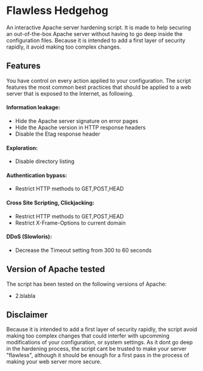 # Flawless Hedgehog
An interactive Apache server hardening script.
It is made to help securing an out-of-the-box Apache server without having to go deep inside the configuration files.
Because it is intended to add a first layer of security rapidly, it avoid making too complex changes.

## Features
You have control on every action applied to your configuration.
The script features the most common best practices that should be applied to a web server that is exposed to the Internet, as following.

#### Information leakage:
- Hide the Apache server signature on error pages
- Hide the Apache version in HTTP response headers
- Disable the Etag response header

#### Exploration:
- Disable directory listing

#### Authentication bypass:
- Restrict HTTP methods to GET,POST,HEAD

#### Cross Site Scripting, Clickjacking:
- Restrict HTTP methods to GET,POST,HEAD
- Restrict X-Frame-Options to current domain

#### DDoS (Slowloris):
- Decrease the Timeout setting from 300 to 60 seconds



## Version of Apache tested
The script has been tested on the following versions of Apache:
- 2.blabla

## Disclaimer
Because it is intended to add a first layer of security rapidly, the script avoid making too complex changes that could interfer with upcomming modifications of your configuration, or system settings.
As it dont go deep in the hardening process, the script cant be trusted to make your server "flawless", although it should be enough for a first pass in the process of making your web server more secure.
